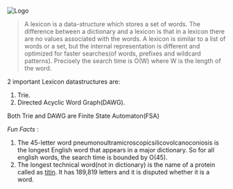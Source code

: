 ![Logo](https://github.com/aosingh/lexpy/blob/master/images/lexpylogo.png)

>A lexicon is a data-structure which stores a set of words. The difference between 
a dictionary and a lexicon is that in a lexicon there are no values associated with the words. A lexicon is similar to a list of words or a set, but the internal representation is different and optimized
for faster searches(of words, prefixes and wildcard patterns). Precisely the search time is O(W) where W is the length of the word. 

2 important Lexicon datastructures are:
1. Trie.
3. Directed Acyclic Word Graph(DAWG).

Both Trie and DAWG are Finite State Automaton(FSA)

*Fun Facts* :
1. The 45-letter word pneumonoultramicroscopicsilicovolcanoconiosis is the longest English word that appears in a major dictionary.
So for all english words, the search time is bounded by O(45). 
2. The longest technical word(not in dictionary) is the name of a protein called as [titin](https://en.wikipedia.org/wiki/Titin). It has 189,819
letters and it is disputed whether it is a word.





